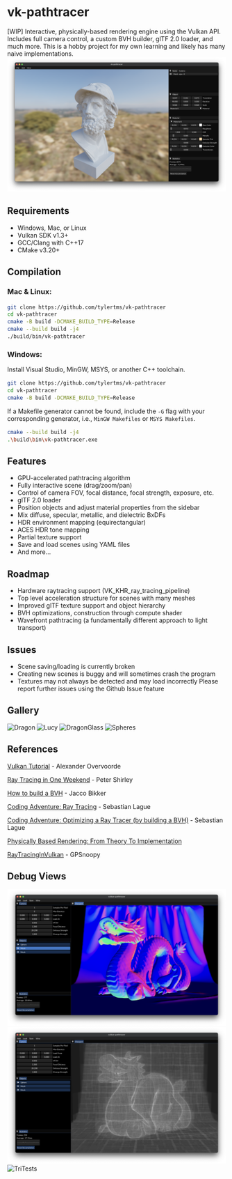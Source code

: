 # vk-pathtracer
[WIP] Interactive, physically-based rendering engine using the Vulkan API. Includes full camera control, a custom BVH builder, glTF 2.0 loader, and much more. This is a hobby project for my own learning and likely has many naive implementations.
![Ajax](./assets/screenshots/Ajax.png)

## Requirements
- Windows, Mac, or Linux
- Vulkan SDK v1.3+
- GCC/Clang with C++17
- CMake v3.20+

## Compilation
### Mac & Linux:

```bash
git clone https://github.com/tylertms/vk-pathtracer
cd vk-pathtracer
cmake -B build -DCMAKE_BUILD_TYPE=Release
cmake --build build -j4
./build/bin/vk-pathtracer
```
### Windows:

Install Visual Studio, MinGW, MSYS, or another C++ toolchain.
```bash
git clone https://github.com/tylertms/vk-pathtracer
cd vk-pathtracer
cmake -B build -DCMAKE_BUILD_TYPE=Release
```
If a Makefile generator cannot be found, include the `-G` flag with your corresponding generator, i.e., `MinGW Makefiles` or `MSYS Makefiles`.
```bash
cmake --build build -j4
.\build\bin\vk-pathtracer.exe
```
## Features
- GPU-accelerated pathtracing algorithm
- Fully interactive scene (drag/zoom/pan)
- Control of camera FOV, focal distance, focal strength, exposure, etc.
- glTF 2.0 loader
- Position objects and adjust material properties from the sidebar
- Mix diffuse, specular, metallic, and dielectric BxDFs
- HDR environment mapping (equirectangular)
- ACES HDR tone mapping
- Partial texture support
- Save and load scenes using YAML files
- And more...

## Roadmap
- Hardware raytracing support (VK_KHR_ray_tracing_pipeline)
- Top level acceleration structure for scenes with many meshes
- Improved glTF texture support and object hierarchy
- BVH optimizations, construction through compute shader
- Wavefront pathtracing (a fundamentally different approach to light transport)
  
## Issues
- Scene saving/loading is currently broken
- Creating new scenes is buggy and will sometimes crash the program
- Textures may not always be detected and may load incorrectly
Please report further issues using the Github Issue feature

## Gallery
![Dragon](./assets/screenshots/Dragon.png)
![Lucy](./assets/screenshots/Lucy.png)
![DragonGlass](./assets/screenshots/DragonGlass.png)
![Spheres](./assets/screenshots/Spheres.png)



## References
[Vulkan Tutorial](https://vulkan-tutorial.com) - Alexander Overvoorde

[Ray Tracing in One Weekend](https://raytracing.github.io/books/RayTracingInOneWeekend.html) - Peter Shirley

[How to build a BVH](https://jacco.ompf2.com/2022/04/13/how-to-build-a-bvh-part-1-basics/) - Jacco Bikker

[Coding Adventure: Ray Tracing](https://www.youtube.com/watch?v=Qz0KTGYJtUk) - Sebastian Lague

[Coding Adventure: Optimizing a Ray Tracer (by building a BVH)](https://www.youtube.com/watch?v=C1H4zIiCOaI) - Sebastian Lague

[Physically Based Rendering: From Theory To Implementation](https://www.pbr-book.org)

[RayTracingInVulkan](https://github.com/GPSnoopy/RayTracingInVulkan) - GPSnoopy

## Debug Views
![Normal](./assets/screenshots/debug/Normal.png)
![BoxTests](./assets/screenshots/debug/BoxTests.png)
![TriTests](./assets/screenshots/debug/TriTests.png)
